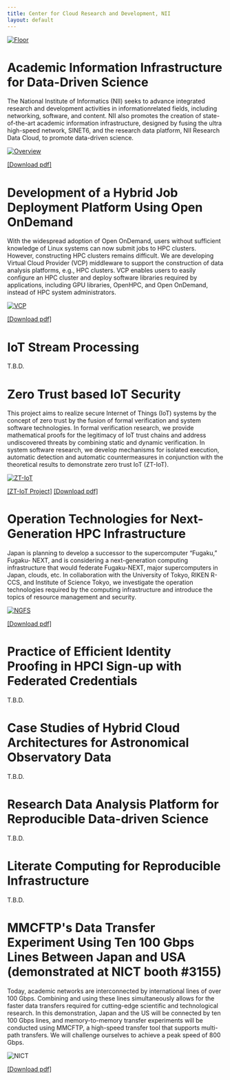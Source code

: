 ```yaml
---
title: Center for Cloud Research and Development, NII
layout: default
---
```

[![Floor](figs/SC24_floor_50.png)](figs/SC24_floor.png)

# Academic Information Infrastructure for Data-Driven Science

The National Institute of Informatics (NII) seeks to advance integrated research and development activities in informationrelated fields, including networking, software, and content. NII also promotes the creation of state-of-the-art academic information infrastructure, designed by fusing the ultra high-speed network, SINET6, and the research data platform, NII Research Data Cloud, to promote data-driven science.

[![Overview](figs/1_SC24_Overview_r1-thumbnail.jpg)](figs/1_SC24_Overview_r1.jpg)

[[Download pdf]](docs/1_Overview_A4.pdf)

# Development of a Hybrid Job Deployment Platform Using Open OnDemand

With the widespread adoption of Open OnDemand, users without sufficient knowledge of Linux systems can now submit jobs to HPC clusters. However, constructing HPC clusters remains difficult. We are developing Virtual Cloud Provider (VCP) middleware to support the construction of data analysis platforms, e.g., HPC clusters. VCP enables users to easily configure an HPC cluster and deploy software libraries required by applications, including GPU libraries, OpenHPC, and Open OnDemand, instead of HPC system administrators.

[![VCP](figs/2_SC24_VCP-r7-thumbnail.jpg)](figs/2_SC24_VCP-r7.jpg)

[[Download pdf]](docs/2_VCP_A4.pdf)

# IoT Stream Processing

T.B.D.

# Zero Trust based IoT Security

This project aims to realize secure Internet of Things (IoT) systems by the concept of zero trust by the fusion of formal verification and system software technologies. In formal verification research, we provide mathematical proofs for the legitimacy of IoT trust chains and address undiscovered threats by combining static and dynamic verification. In system software research, we develop mechanisms for isolated execution, automatic detection and automatic countermeasures in conjunction with the theoretical results to demonstrate zero trust IoT (ZT-IoT). 

[![ZT-IoT](figs/4_SC24_ZT-IoT_r5-thumbnail.jpg)](figs/4_SC24_ZT-IoT_r5.jpg)

[[ZT-IoT Project]](https://zt-iot.nii.ac.jp/en/) [[Download pdf]](docs/4_SC24_ZT-IoT_A4.pdf)

# Operation Technologies for Next-Generation HPC Infrastructure

Japan is planning to develop a successor to the supercomputer “Fugaku,” Fugaku- NEXT, and is considering a next-generation computing infrastructure that would federate Fugaku-NEXT, major supercomputers in Japan, clouds, etc. In collaboration with the University of Tokyo, RIKEN R-CCS, and Institute of Science Tokyo, we investigate the operation technologies required by the computing infrastructure and introduce the topics of resource management and security.

[![NGFS](figs/5_SC24.ngfs.r8-thumbnail.jpg)](figs/5_SC24.ngfs.r8.jpg)

[[Download pdf]](docs/5_SC24.ngfs.A4.pdf)

# Practice of Efficient Identity Proofing in HPCI Sign-up with Federated Credentials

T.B.D.

# Case Studies of Hybrid Cloud Architectures for Astronomical Observatory Data

T.B.D.

# Research Data Analysis Platform for Reproducible Data-driven Science

T.B.D.

# Literate Computing for Reproducible Infrastructure

T.B.D.

# MMCFTP's Data Transfer Experiment Using Ten 100 Gbps Lines Between Japan and USA (demonstrated at NICT booth #3155)

Today, academic networks are interconnected by international lines of over 100 Gbps. Combining and using these lines simultaneously allows for the faster data transfers required for cutting-edge scientific and technological research. In this demonstration, Japan and the US will be connected by ten 100 Gbps lines, and memory-to-memory transfer experiments will be conducted using MMCFTP, a high-speed transfer tool that supports multi-path transfers. We will challenge ourselves to achieve a peak speed of 800 Gbps.

![NICT](figs/10_sc24_mmcftp-2.png)

[[Download pdf]](docs/10_sc24_mmcftp_org.pdf)


